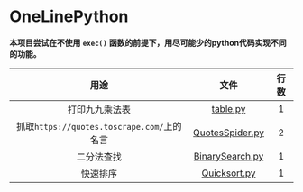 # OneLinePython
**本项目尝试在不使用** **`exec()`** **函数的前提下，用尽可能少的python代码实现不同的功能。**

|用途|文件|行数|
|:---:|:---:|:---:|
|打印九九乘法表                            |[table.py](https://github.com/Selene-Light/OneLinePython/blob/master/table.py)                |1|
|抓取`https://quotes.toscrape.com/`上的名言|[QuotesSpider.py](https://github.com/Selene-Light/OneLinePython/blob/master/QuotesSpider.py)|2|
|二分法查找                                |[BinarySearch.py](https://github.com/Selene-Light/OneLinePython/blob/master/BinarySearch.py)|1|
|快速排序                                 |[Quicksort.py](https://github.com/Selene-Light/OneLinePython/blob/master/Quicksort.py)   |1|